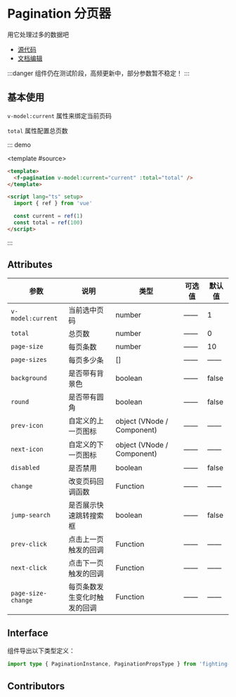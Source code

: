 # Pagination 分页器

用它处理过多的数据吧

- [源代码](https://github.com/FightingDesign/fighting-design/tree/master/packages/fighting-design/pagination)
- [文档编辑](https://github.com/FightingDesign/fighting-design/blob/master/docs/docs/components/pagination.md)

:::danger
组件仍在测试阶段，高频更新中，部分参数暂不稳定！
:::

## 基本使用

`v-model:current` 属性来绑定当前页码

`total` 属性配置总页数

::: demo

<template #source>
<demo1-vue />
</template>

```html
<template>
  <f-pagination v-model:current="current" :total="total" />
</template>

<script lang="ts" setup>
  import { ref } from 'vue'

  const current = ref(1)
  const total = ref(100)
</script>
```

:::

## Attributes

| 参数               | 说明                         | 类型                       | 可选值 | 默认值 |
| ------------------ | ---------------------------- | -------------------------- | ------ | ------ |
| `v-model:current`  | 当前选中页码                 | number                     | ——     | 1      |
| `total`            | 总页数                       | number                     | ——     | 0      |
| `page-size`        | 每页条数                     | number                     | ——     | 10     |
| `page-sizes`       | 每页多少条                   | []                         | ——     | ——     |
| `background`       | 是否带有背景色               | boolean                    | ——     | false  |
| `round`            | 是否带有圆角                 | boolean                    | ——     | false  |
| `prev-icon`        | 自定义的上一页图标           | object (VNode / Component) | ——     | ——     |
| `next-icon`        | 自定义的下一页图标           | object (VNode / Component) | ——     | ——     |
| `disabled`         | 是否禁用                     | boolean                    | ——     | false  |
| `change`           | 改变页码回调函数             | Function                   | ——     | ——     |
| `jump-search`      | 是否展示快速跳转搜索框       | boolean                    | ——     | false  |
| `prev-click`       | 点击上一页触发的回调         | Function                   | ——     | ——     |
| `next-click`       | 点击下一页触发的回调         | Function                   | ——     | ——     |
| `page-size-change` | 每页条数发生变化时触发的回调 | Function                   | ——     | ——     |

## Interface

组件导出以下类型定义：

```ts
import type { PaginationInstance, PaginationPropsType } from 'fighting-design'
```

## Contributors

<a href="https://github.com/Tyh2001" target="_blank">
  <f-avatar round src="https://avatars.githubusercontent.com/u/73180970?v=4" />
</a>

<a href="https://github.com/OnlyShadows" target="_blank">
  <f-avatar round src="https://avatars.githubusercontent.com/u/54928569?v=4" />
</a>

<script setup lang="ts">
  import demo1Vue from './_demos/pagination/demo1.vue'
</script>
